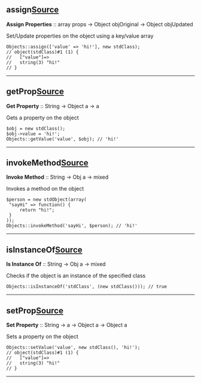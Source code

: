 ## assign[Source](https://github.com/joseph-walker/vector/blob/master/src/Vector/Lib/Objects.php#L64)

__Assign Properties__ :: array props -> Object objOriginal -> Object objUpdated

Set/Update properties on the object using a key/value array

```
Objects::assign(['value' => 'hi!'], new stdClass);
// object(stdClass)#1 (1) {
//   ["value"]=>
//   string(3) "hi!"
// }
```

---

## getProp[Source](https://github.com/joseph-walker/vector/blob/master/src/Vector/Lib/Objects.php#L95)

__Get Property__ :: String -> Object a -> a

Gets a property on the object

```
$obj = new stdClass();
$obj->value = 'hi!';
Objects::getValue('value', $obj); // 'hi!'
```

---

## invokeMethod[Source](https://github.com/joseph-walker/vector/blob/master/src/Vector/Lib/Objects.php#L123)

__Invoke Method__ :: String -> Obj a -> mixed

Invokes a method on the object

```
$person = new stdObject(array(
 "sayHi" => function() {
     return "hi!";
 }
));
Objects::invokeMethod('sayHi', $person); // 'hi!'
```

---

## isInstanceOf[Source](https://github.com/joseph-walker/vector/blob/master/src/Vector/Lib/Objects.php#L142)

__Is Instance Of__ :: String -> Obj a -> mixed

Checks if the object is an instance of the specified class

```
Objects::isInstanceOf('stdClass', (new stdClass())); // true
```

---

## setProp[Source](https://github.com/joseph-walker/vector/blob/master/src/Vector/Lib/Objects.php#L37)

__Set Property__ :: String -> a -> Object a -> Object a

Sets a property on the object

```
Objects::setValue('value', new stdClass(), 'hi!');
// object(stdClass)#1 (1) {
//   ["value"]=>
//   string(3) "hi!"
// }
```

---

